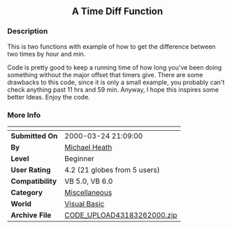 ﻿<div align="center">

## A Time Diff Function


</div>

### Description

This is two functions with example of how to get the difference between two times by hour and min.

Code is pretty good to keep a running time of how long you've been doing something without the major offset that timers give. There are some drawbacks to this code, since it is only a small example, you probably can't check anything past 11 hrs and 59 min. Anyway, I hope this inspires some better Ideas. Enjoy the code.
 
### More Info
 


<span>             |<span>
---                |---
**Submitted On**   |2000-03-24 21:09:00
**By**             |[Michael Heath](https://github.com/Planet-Source-Code/PSCIndex/blob/master/ByAuthor/michael-heath.md)
**Level**          |Beginner
**User Rating**    |4.2 (21 globes from 5 users)
**Compatibility**  |VB 5\.0, VB 6\.0
**Category**       |[Miscellaneous](https://github.com/Planet-Source-Code/PSCIndex/blob/master/ByCategory/miscellaneous__1-1.md)
**World**          |[Visual Basic](https://github.com/Planet-Source-Code/PSCIndex/blob/master/ByWorld/visual-basic.md)
**Archive File**   |[CODE\_UPLOAD43183262000\.zip](https://github.com/Planet-Source-Code/michael-heath-a-time-diff-function__1-6818/archive/master.zip)








